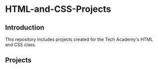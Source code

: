# HTML-and-CSS-Projects

## Introduction

This repository includes projects created for the Tech Academy's HTML and CSS class.

## Projects
